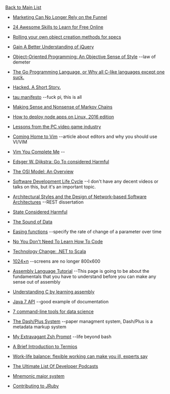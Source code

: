 [Back to Main List](https://github.com/JsWatt/Free-Parking/blob/master/docs/main.md)

* [Marketing Can No Longer Rely on the Funnel](https://hbr.org/2014/05/marketing-can-no-longer-rely-on-the-funnel)

* [24 Awesome Skills to Learn for Free Online](http://imgur.com/gallery/iT5l7)

* [Rolling your own object creation methods for specs](https://blog.pivotal.io/pivotal-labs/labs/rolling-your-own-object-creation-methods-for-specs)

* [Gain A Better Understanding of jQuery](http://www.onextrapixel.com/2011/09/09/gain-a-better-understanding-of-jquery/)

* [Object-Oriented Programming: An Objective Sense of Style](http://www.ccs.neu.edu/research/demeter/papers/law-of-demeter/oopsla88-law-of-demeter.pdf) --law of demeter

* [The Go Programming Language, or Why all C-like languages except one suck.](http://www.syntax-k.de/projekte/go-review)

* [Hacked. A Short Story.](http://kukuruku.co/hub/infosec/hacked-a-short-story-of-a-hack)

* [tau manifesto](http://tauday.com/tau-manifesto)  --fuck pi, this is all

* [Making Sense and Nonsense of Markov Chains](https://rarlindseysmash.com/posts/2009-11-21-making-sense-and-nonsense-of-markov-chains)

* [How to deploy node apps on Linux, 2016 edition](https://certsimple.com/blog/deploy-node-on-linux)

* [Lessons from the PC video game industry](https://medium.com/@cdixon/lessons-from-the-pc-video-game-industry-3350bb7713de#.8o4qdrtsc)

* [Coming Home to Vim](https://www.dropbox.com/s/0u2ufvim2mnpjnu/Coming%20Home%20to%20Vim%20%20%20Steve%20Losh.html?dl=0) --article about editors and why you should use VI/VIM

* [Vim You Complete Me](https://robots.thoughtbot.com/vim-you-complete-me) --

* [Edsger W. Dijkstra: Go To considered Harmful](http://www.u.arizona.edu/~rubinson/copyright_violations/Go_To_Considered_Harmful.html) 

* [The OSI Model: An Overview](https://www.sans.org/reading-room/whitepapers/standards/osi-model-overview-543)

* [Software Development Life Cycle](https://en.wikipedia.org/wiki/Systems_development_life_cycle) --I don't have any decent videos or talks on this, but it's an important topic.

* [Architectural Styles and the Design of Network-based Software Architectures](https://www.ics.uci.edu/~fielding/pubs/dissertation/top.htm)  --REST dissertation

* [State Considered Harmful](http://blog.invisiblethings.org/2015/12/23/state_harmful.html)

* [The Sound of Data](http://www.actsofvolition.com/archive/2005/january/thesoundofdata)

* [Easing functions](http://easings.net/)  --specify the rate of change of a parameter over time

* [No You Don't Need To Learn How To Code](http://www.fastcolabs.com/3020126/no-you-dont-need-to-learn-to-code)

* [Technology Change: .NET to Scala](http://seanglover.com/blog/2013/10/technology-change-net-to-scala/)

* [1024×n](http://www.cameronmoll.com/archives/001220.html) --screens are no longer 800x600

* [Assembly Language Tutorial](https://wiki.skullsecurity.org/Fundamentals)  --This page is going to be about the fundamentals that you have to understand before you can make any sense out of assembly


* [Understanding C by learning assembly](https://www.recurse.com/blog/7-understanding-c-by-learning-assembly)

* [Java 7 API](http://docs.oracle.com/javase/7/docs/api/index.html) --good example of documentation

* [7 command-line tools for data science](http://jeroenjanssens.com/2013/09/19/seven-command-line-tools-for-data-science.html)

* [The Dash/Plus System](http://patrickrhone.com/dashplus/)  --paper managment system, Dash/Plus is a metadata markup system

* [My Extravagant Zsh Prompt](http://stevelosh.com/blog/2010/02/my-extravagant-zsh-prompt/) --life beyond bash

* [A Brief Introduction to Termios](https://blog.nelhage.com/2009/12/a-brief-introduction-to-termios/)

* [Work-life balance: flexible working can make you ill, experts say](http://www.theguardian.com/money/2016/jan/02/work-life-balance-flexible-working-can-make-you-ill-experts-say)

* [The Ultimate List Of Developer Podcasts](http://simpleprogrammer.com/2014/03/10/ultimate-list-developer-podcasts/)

* [Mnemonic major system](https://en.wikipedia.org/wiki/Mnemonic_major_system)

* [Contributing to JRuby](http://jruby.org/contribute)
